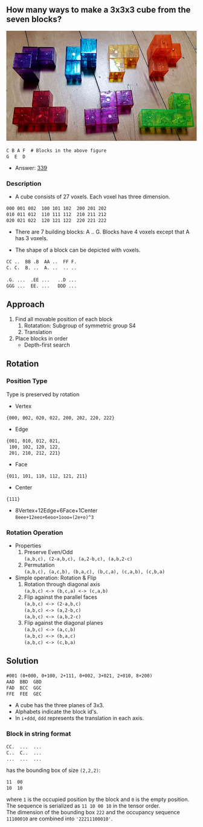 ## How many ways to make a 3x3x3 cube from the seven blocks?

![Building blocks](202301011830.jpg)
```
C B A F  # Blocks in the above figure
G  E  D
```

* Answer: [339](sol.txt) 

### Description
* A cube consists of 27 voxels. Each voxel has three dimension. 
```
000 001 002  100 101 102  200 201 202
010 011 012  110 111 112  210 211 212
020 021 022  120 121 122  220 221 222
```

* There are 7 building blocks: A .. G.
Blocks have 4 voxels except that A has 3 voxels.

* The shape of a block can be depicted with voxels.
```
CC ..  BB .B  AA ..  FF F.
C. C.  B. ..  A. ..  .. ..

.G. ...  .EE ...   ..D ...
GGG ...  EE. ...   DDD ...
```

## Approach
1. Find all movable position of each block
    1. Rotatation: Subgroup of symmetric group S4
    2. Translation
2. Place blocks in order
    * Depth-first search



## Rotation
### Position Type
Type is preserved by rotation  
* Vertex
```
{000, 002, 020, 022, 200, 202, 220, 222}
```
* Edge
```
{001, 010, 012, 021,
 100, 102, 120, 122,
 201, 210, 212, 221}
```
* Face
```
{011, 101, 110, 112, 121, 211}
```
* Center
```
{111}
```
* 8Vertex+12Edge+6Face+1Center  
`8eee+12eeo+6eoo+1ooo=(2e+o)^3`

### Rotation Operation
* Properties
    1. Preserve Even/Odd  
 `(a,b,c), (2-a,b,c), (a,2-b,c), (a,b,2-c)`
    2. Permutation  
 `(a,b,c), (a,c,b), (b,a,c), (b,c,a), (c,a,b), (c,b,a)`
* Simple operation: Rotation & Flip
    1. Rotation through diagonal axis  
`(a,b,c) <-> (b,c,a) <-> (c,a,b)`
    2. Flip against the parallel faces  
`(a,b,c) <-> (2-a,b,c)`  
`(a,b,c) <-> (a,2-b,c)`  
`(a,b,c) <-> (a,b,2-c)`
    3. Flip against the diagonal planes  
`(a,b,c) <-> (a,c,b)`  
`(a,b,c) <-> (b,a,c)`  
`(a,b,c) <-> (c,b,a)`  

## Solution
```
#001 (0+000, 0+100, 2+111, 0+002, 3+021, 2+010, 8+200)
AAD  BBD  GBD
FAD  BCC  GGC
FFE  FEE  GEC
```
* A cube has the three planes of 3x3.
* Alphabets indicate the block id's.
* In `i+ddd`, `ddd` represents the translation in each axis.

### Block in string format
```
CC.  ...  ...
C..  C..  ...
...  ...  ...
```
has the bounding box of size `(2,2,2)`:  
```
11  00
10  10
```
where `1` is the occupied position by the block and `0` is the empty position. 
The sequence is serialized as `11 10 00 10` in the tensor order.  
The dimension of the bounding box `222` and the occupancy sequence `11100010` are combined into 
`'22211100010'`.
